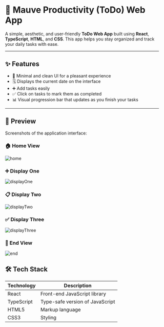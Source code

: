 # 📝  Mauve Productivity (ToDo) Web App

A simple, aesthetic, and user-friendly **ToDo Web App** built using **React**, **TypeScript**, **HTML**, and **CSS**. This app helps you stay organized and track your daily tasks with ease.

---

## ✨ Features

- 🌟 Minimal and clean UI for a pleasant experience
- 🗓 Displays the current date on the interface
- ➕ Add tasks easily
- ✅ Click on tasks to mark them as completed
- 📊 Visual progression bar that updates as you finish your tasks

---

## 📸 Preview

Screenshots of the application interface:

### 🏠 Home View  
![home](https://github.com/user-attachments/assets/e76a28e0-8d05-4101-b75f-9daf575d500d)


### ➕ Display One  
![displayOne](https://github.com/user-attachments/assets/a205bf70-3fd5-48ba-9d22-7bed0898f48f)

### 📋 Display Two  
![displayTwo](https://github.com/user-attachments/assets/57d4add3-59b3-4374-a44b-7c6d8e7094d6)


### ✅ Display Three  
![displayThree](https://github.com/user-attachments/assets/36520cb4-2a9a-4f0f-b136-65f1336057c5)


### 🎉 End View  
![end](https://github.com/user-attachments/assets/8c4c446c-39a4-4aae-9b83-64623f292605)



## 🛠️ Tech Stack

| Technology     | Description                            |
|----------------|----------------------------------------|
| React          | Front-end JavaScript library           |
| TypeScript     | Type-safe version of JavaScript        |
| HTML5          | Markup language                        |
| CSS3           | Styling                                |  |


